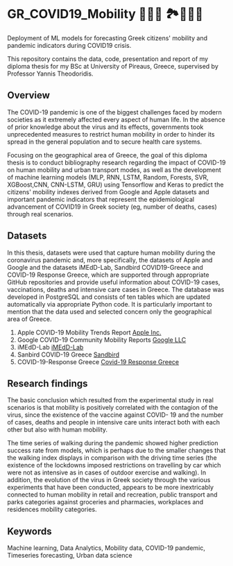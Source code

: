 # GR_COVID19_Mobility 🦠😷🚗 🏞️🚶🏽‍♂️
Deployment of ML models for forecasting Greek citizens' mobility and pandemic indicators during COVID19 crisis.

This repository contains the data, code, presentation and report of my diploma thesis for my BSc at University of Pireaus, Greece, supervised by Professor Yannis Theodoridis.
## Overview
The COVID-19 pandemic is one of the biggest challenges faced by modern societies as it extremely affected every aspect of human life. In the absence of prior knowledge about the virus and its effects, governments took unprecedented measures to restrict human mobility in order to hinder its spread in the general population and to secure health care systems.

Focusing on the geographical area of ​​Greece, the goal of this diploma thesis is to conduct bibliography research regarding the impact of COVID-19 on human mobility and urban transport modes, as well as the development of machine learning models (MLP, RNN, LSTM, Random, Forests, SVR, XGBoost,CNN, CNN-LSTM, GRU) using Tensorflow and Keras to predict the citizens' mobility indexes derived from Google and Apple datasets and important pandemic indicators that represent the epidemiological advancement of COVID19 in Greek society (eg, number of deaths, cases) through real scenarios.

## Datasets
In this thesis, datasets were used that capture human mobility during the coronavirus pandemic  and, more specifically, the datasets of Apple and Google and the datasets iMEdD-Lab, Sandbird COVID19-Greece and COVID-19 Response Greece, which are supported through appropriate GitHub repositories and provide useful information about COVID-19 cases, vaccinations, deaths and intensive care cases in Greece. The database was developed in PostgreSQL and consists of ten tables which are updated automatically via appropriate Python code. It is particularly important to mention that the data used and selected concern only the geographical area of Greece.

1. Apple COVID-19 Mobility Trends Report [Apple Inc.](https://covid19.apple.com/mobility)
2. Google COVID-19 Community Mobility Reports [Google LLC](https://www.google.com/covid19/mobility/)
3. iMEdD-Lab [iMEdD-Lab](https://github.com/iMEdD-Lab/open-data/tree/master/COVID-19)
4. Sanbird COVID-19 Greece [Sandbird](https://github.com/Sandbird/covid19-Greece)
5. COVID-19-Response Greece  [Covid-19 Response Greece](https://github.com/Covid-19-Response-Greece/covid19-data-greece)

## Research findings
The basic conclusion which resulted from the experimental study in real scenarios is that mobility is positively correlated with the contagion of the virus, since the existence of the vaccine against COVID- 19 and the number of cases, deaths and people in intensive care units interact both with each other but also with human mobility.

The time series of walking during the pandemic showed higher prediction success rate from models, which is perhaps due to the smaller changes that the walking index displays in comparison with the driving time series (the existence of the lockdowns imposed restrictions on travelling by car which were not as intensive as in cases of outdoor exercise and walking).  In addition, the evolution of the virus in Greek society through the various experiments that have been conducted, appears to be more inextricably connected to human mobility in retail and recreation, public transport and parks categories against groceries and pharmacies, workplaces and residences mobility categories.

## Keywords
Machine learning, Data Analytics, Mobility data, COVID-19 pandemic, Timeseries forecasting, Urban data science

   

